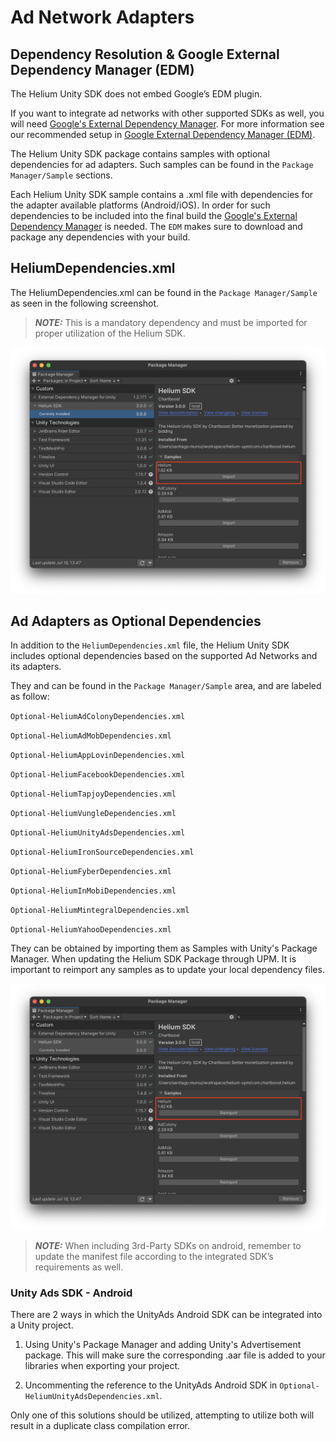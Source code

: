 # Ad Network Adapters

## Dependency Resolution & Google External Dependency Manager (EDM)

The Helium Unity SDK does not embed Google’s EDM plugin.

If you want to integrate ad networks with other supported SDKs as well, you will need [Google's External Dependency Manager](https://developers.google.com/unity/archive#external_dependency_manager_for_unity). For more information see our recommended setup in [Google External Dependency Manager (EDM)](edm.md).

The Helium Unity SDK package contains samples with optional dependencies for ad adapters. Such samples can be found in the `Package Manager/Sample` sections.

Each Helium Unity SDK sample contains a .xml file with dependencies for the adapter available platforms (Android/iOS). In order for such dependencies to be included into the final build the [Google's External Dependency Manager](https://github.com/googlesamples/unity-jar-resolver) is needed.
The `EDM` makes sure to download and package any dependencies with your build.

## HeliumDependencies.xml

The HeliumDependencies.xml can be found in the `Package Manager/Sample` as seen in the following screenshot.

> **_NOTE:_** This is a mandatory dependency and must be imported for proper utilization of the Helium SDK.

![HeliumDependencies.xml](../images/helium-dependencies.png)

## Ad Adapters as Optional Dependencies
In addition to the `HeliumDependencies.xml` file, the Helium Unity SDK includes optional dependencies based on the supported Ad Networks and its adapters.

They and can be found in the `Package Manager/Sample` area, and are labeled as follow:

`Optional-HeliumAdColonyDependencies.xml`

`Optional-HeliumAdMobDependencies.xml`

`Optional-HeliumAppLovinDependencies.xml`

`Optional-HeliumFacebookDependencies.xml`

`Optional-HeliumTapjoyDependencies.xml`

`Optional-HeliumVungleDependencies.xml`

`Optional-HeliumUnityAdsDependencies.xml`

`Optional-HeliumIronSourceDependencies.xml`

`Optional-HeliumFyberDependencies.xml`

`Optional-HeliumInMobiDependencies.xml`

`Optional-HeliumMintegralDependencies.xml`

`Optional-HeliumYahooDependencies.xml`

They can be obtained by importing them as Samples with Unity's Package Manager. When updating the Helium SDK Package through UPM. It is important to reimport any samples as to update your local dependency files.

![Reimport](../images/reimport.png)

> **_NOTE:_** When including 3rd-Party SDKs on android, remember to update the manifest file according to the integrated SDK’s requirements as well.

### Unity Ads SDK - Android

There are 2 ways in which the UnityAds Android SDK can be integrated into a Unity project.

1. Using Unity's Package Manager and adding Unity's Advertisement package. This will make sure the corresponding .aar file is added to your libraries when exporting your project.

2. Uncommenting the reference to the UnityAds Android SDK in `Optional-HeliumUnityAdsDependencies.xml`.

Only one of this solutions should be utilized, attempting to utilize both will result in a duplicate class compilation error.
